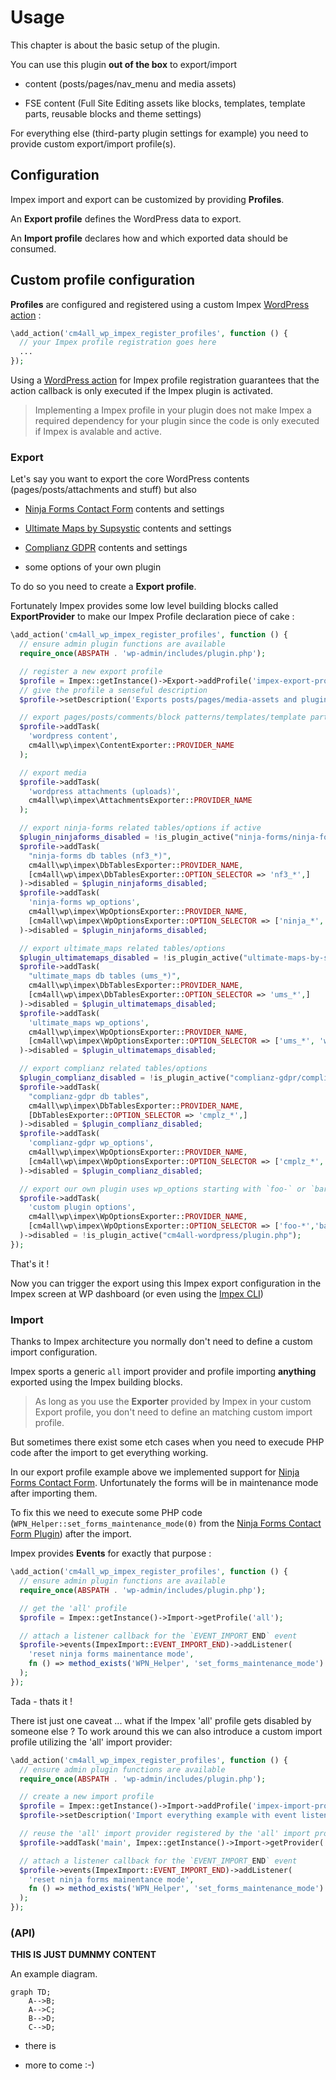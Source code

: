 <!-- toc -->

# Usage

This chapter is about the basic setup of the plugin.

You can use this plugin **out of the box** to export/import

- content (posts/pages/nav_menu and media assets)

- FSE content (Full Site Editing assets like blocks, templates, template parts, reusable blocks and theme settings)

For everything else (third-party plugin settings for example) you need to provide custom export/import profile(s).

## Configuration

Impex import and export can be customized by providing **Profiles**.

An **Export profile** defines the WordPress data to export.

An **Import profile** declares how and which exported data should be consumed.

## Custom profile configuration

**Profiles** are configured and registered using a custom Impex [WordPress action](https://developer.wordpress.org/plugins/hooks/actions/) :

```php
\add_action('cm4all_wp_impex_register_profiles', function () {
  // your Impex profile registration goes here
  ...
});
```

Using a [WordPress action](https://developer.wordpress.org/plugins/hooks/actions/) for Impex profile registration guarantees that the action callback is only executed if the Impex plugin is activated.

> Implementing a Impex profile in your plugin does not make Impex a required dependency for your plugin since the code is only executed if Impex is avalable and active.

### Export

Let's say you want to export the core WordPress contents (pages/posts/attachments and stuff) but also

- [Ninja Forms Contact Form](https://wordpress.org/plugins/ninja-forms/) contents and settings

- [Ultimate Maps by Supsystic](https://wordpress.org/plugins/ultimate-maps-by-supsystic/) contents and settings

- [Complianz GDPR](https://wordpress.org/plugins/complianz-gdpr/) contents and settings

- some options of your own plugin

To do so you need to create a **Export profile**.

Fortunately Impex provides some low level building blocks called **ExportProvider** to make our Impex Profile declaration piece of cake :

```php
\add_action('cm4all_wp_impex_register_profiles', function () {
  // ensure admin plugin functions are available
  require_once(ABSPATH . 'wp-admin/includes/plugin.php');

  // register a new export profile
  $profile = Impex::getInstance()->Export->addProfile('impex-export-profile-example');
  // give the profile a senseful description
  $profile->setDescription('Exports posts/pages/media-assets and plugin data of [cm4all-wordpress,complianz-gdpr,ninja-forms,ultimate-maps-by-supsystic]');

  // export pages/posts/comments/block patterns/templates/template parts/reusable blocks
  $profile->addTask(
    'wordpress content',
    cm4all\wp\impex\ContentExporter::PROVIDER_NAME
  );

  // export media
  $profile->addTask(
    'wordpress attachments (uploads)',
    cm4all\wp\impex\AttachmentsExporter::PROVIDER_NAME
  );

  // export ninja-forms related tables/options if active
  $plugin_ninjaforms_disabled = !is_plugin_active("ninja-forms/ninja-forms.php");
  $profile->addTask(
    "ninja-forms db tables (nf3_*)",
    cm4all\wp\impex\DbTablesExporter::PROVIDER_NAME,
    [cm4all\wp\impex\DbTablesExporter::OPTION_SELECTOR => 'nf3_*',]
  )->disabled = $plugin_ninjaforms_disabled;
  $profile->addTask(
    'ninja-forms wp_options',
    cm4all\wp\impex\WpOptionsExporter::PROVIDER_NAME,
    [cm4all\wp\impex\WpOptionsExporter::OPTION_SELECTOR => ['ninja_*', 'nf_*', 'wp_nf_*', 'widget_ninja_*']]
  )->disabled = $plugin_ninjaforms_disabled;

  // export ultimate_maps related tables/options
  $plugin_ultimatemaps_disabled = !is_plugin_active("ultimate-maps-by-supsystic/ums.php");
  $profile->addTask(
    "ultimate_maps db tables (ums_*)",
    cm4all\wp\impex\DbTablesExporter::PROVIDER_NAME,
    [cm4all\wp\impex\DbTablesExporter::OPTION_SELECTOR => 'ums_*',]
  )->disabled = $plugin_ultimatemaps_disabled;
  $profile->addTask(
    'ultimate_maps wp_options',
    cm4all\wp\impex\WpOptionsExporter::PROVIDER_NAME,
    [cm4all\wp\impex\WpOptionsExporter::OPTION_SELECTOR => ['ums_*', 'wp_ums_*',]]
  )->disabled = $plugin_ultimatemaps_disabled;

  // export complianz related tables/options
  $plugin_complianz_disabled = !is_plugin_active("complianz-gdpr/complianz-gpdr.php");
  $profile->addTask(
    "complianz-gdpr db tables",
    cm4all\wp\impex\DbTablesExporter::PROVIDER_NAME,
    [DbTablesExporter::OPTION_SELECTOR => 'cmplz_*',]
  )->disabled = $plugin_complianz_disabled;
  $profile->addTask(
    'complianz-gdpr wp_options',
    cm4all\wp\impex\WpOptionsExporter::PROVIDER_NAME,
    [cm4all\wp\impex\WpOptionsExporter::OPTION_SELECTOR => ['cmplz_*', 'complianz_*']]
  )->disabled = $plugin_complianz_disabled;

  // export our own plugin uses wp_options starting with `foo-` or `bar*`
  $profile->addTask(
    'custom plugin options',
    cm4all\wp\impex\WpOptionsExporter::PROVIDER_NAME,
    [cm4all\wp\impex\WpOptionsExporter::OPTION_SELECTOR => ['foo-*','bar-*']]
  )->disabled = !is_plugin_active("cm4all-wordpress/plugin.php");
});
```

That's it !

Now you can trigger the export using this Impex export configuration in the Impex screen at WP dashboard (or even using the [Impex CLI](./impex-cli.md))

### Import

Thanks to Impex architecture you normally don't need to define a custom import configuration.

Impex sports a generic `all` import provider and profile importing **anything** exported using the Impex building blocks.

> As long as you use the **Exporter** provided by Impex in your custom Export profile, you don't need to define an matching custom import profile.

But sometimes there exist some etch cases when you need to execude PHP code after the import to get everything working.

In our export profile example above we implemented support for [Ninja Forms Contact Form](https://wordpress.org/plugins/ninja-forms/). Unfortunately the forms will be in maintenance mode after importing them.

To fix this we need to execute some PHP code (`WPN_Helper::set_forms_maintenance_mode(0)` from the [Ninja Forms Contact Form Plugin](https://wordpress.org/plugins/ninja-forms/)) after the import.

Impex provides **Events** for exactly that purpose :

```php
\add_action('cm4all_wp_impex_register_profiles', function () {
  // ensure admin plugin functions are available
  require_once(ABSPATH . 'wp-admin/includes/plugin.php');

  // get the 'all' profile
  $profile = Impex::getInstance()->Import->getProfile('all');

  // attach a listener callback for the `EVENT_IMPORT_END` event
  $profile->events(ImpexImport::EVENT_IMPORT_END)->addListener(
    'reset ninja forms mainentance mode',
    fn () => method_exists('WPN_Helper', 'set_forms_maintenance_mode') && WPN_Helper::set_forms_maintenance_mode(0)
  );
});
```

Tada - thats it !

There ist just one caveat ... what if the Impex 'all' profile gets disabled by someone else ?
To work around this we can also introduce a custom import profile utilizing the 'all' import provider:

```php
\add_action('cm4all_wp_impex_register_profiles', function () {
  // ensure admin plugin functions are available
  require_once(ABSPATH . 'wp-admin/includes/plugin.php');

  // create a new import profile
  $profile = Impex::getInstance()->Import->addProfile('impex-import-profile-example');
  $profile->setDescription('Import everything example with event listener');

  // reuse the 'all' import provider registered by the 'all' import profile
  $profile->addTask('main', Impex::getInstance()->Import->getProvider('all')->name);

  // attach a listener callback for the `EVENT_IMPORT_END` event
  $profile->events(ImpexImport::EVENT_IMPORT_END)->addListener(
    'reset ninja forms mainentance mode',
    fn () => method_exists('WPN_Helper', 'set_forms_maintenance_mode') && WPN_Helper::set_forms_maintenance_mode(0)
  );
});
```

### (API)

**THIS IS JUST DUMNMY CONTENT**

An example diagram.

```mermaid
graph TD;
    A-->B;
    A-->C;
    B-->D;
    C-->D;
```

- there is

- more to come :-)
